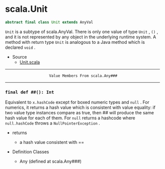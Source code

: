 
#                                  scala.Unit                                  #

```scala
abstract final class Unit extends AnyVal
```

 `Unit` is a subtype of scala.AnyVal. There is only one value of type `Unit` ,
 `()` , and it is not represented by any object in the underlying runtime
system. A method with return type `Unit` is analogous to a Java method which is
declared `void` .

* Source
  * [Unit.scala](https://github.com/scala/scala/tree/6d09a1ba5f/src/library/scala/Unit.scala#L1)


--------------------------------------------------------------------------------
                        Value Members From scala.Any###
--------------------------------------------------------------------------------


### `final def ##(): Int`                                                    ###

Equivalent to `x.hashCode` except for boxed numeric types and `null` . For
numerics, it returns a hash value which is consistent with value equality: if
two value type instances compare as true, then ## will produce the same hash
value for each of them. For `null` returns a hashcode where `null.hashCode`
throws a `NullPointerException` .

* returns
  * a hash value consistent with ==

* Definition Classes
  * Any
(defined at scala.Any###)

